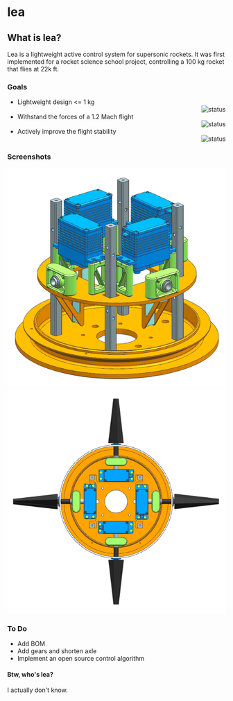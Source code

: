 # lea
## What is lea?
Lea is a lightweight active control system for supersonic rockets. It was first implemented for a rocket science school project, controlling a 100 kg rocket that flies at 22k ft.

### Goals
- Lightweight design <= 1 kg   <div align="right">![status](https://img.shields.io/badge/Weight-0.75%20kg-success)</div>
- Withstand the forces of a 1.2 Mach flight <div align="right">![status](https://img.shields.io/badge/FEA-check-success)</div>
- Actively improve the flight stability <div align="right">![status](https://img.shields.io/badge/Testing-TBD-yellow)</div>

### Screenshots
![Assembly](/Screenshots/001_000001_00_A_oof5.png)
![Top view](/Screenshots/001_000001_00_A_oof6.png)

### To Do
- Add BOM
- Add gears and shorten axle
- Implement an open source control algorithm

#### Btw, who's lea?
I actually don't know.
